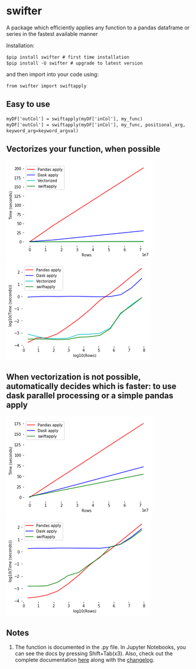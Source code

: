 # swifter
A package which efficiently applies any function to a pandas dataframe or series in the fastest available manner

Installation:
```
$pip install swifter # first time installation
$pip install -U swifter # upgrade to latest version
``` 

and then import into your code using:
```
from swifter import swiftapply
```

## Easy to use
```
myDF['outCol'] = swiftapply(myDF['inCol'], my_func)
myDF['outCol'] = swiftapply(myDF['inCol'], my_func, positional_arg, keyword_arg=keyword_argval)
```

## Vectorizes your function, when possible
![Alt text](/assets/vectorizes_when_possible_real.png?raw=true)
![Alt text](/assets/vectorizes_when_possible_log10.png?raw=true)

## When vectorization is not possible, automatically decides which is faster: to use dask parallel processing or a simple pandas apply
![Alt text](/assets/multiprocessing_v_single_real.png?raw=true)
![Alt text](/assets/multiprocessing_v_single_log10.png?raw=true)

## Notes
1. The function is documented in the .py file. In Jupyter Notebooks, you can see the docs by pressing Shift+Tab(x3). Also, check out the complete documentation [here](docs/documentation.md) along with the [changelog](docs/changelog.md).
